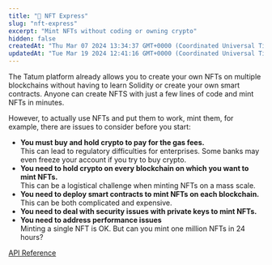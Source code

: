 ```yaml
---
title: "🐒 NFT Express"
slug: "nft-express"
excerpt: "Mint NFTs without coding or owning crypto"
hidden: false
createdAt: "Thu Mar 07 2024 13:34:37 GMT+0000 (Coordinated Universal Time)"
updatedAt: "Tue Mar 19 2024 12:41:16 GMT+0000 (Coordinated Universal Time)"
---
```

The Tatum platform already allows you to create your own NFTs on multiple blockchains without having to learn Solidity or create your own smart contracts. Anyone can create NFTS with just a few lines of code and mint NFTs in minutes.

However, to actually use NFTs and put them to work, mint them, for example, there are issues to consider before you start:

- **You must buy and hold crypto to pay for the gas fees.**  
  This can lead to regulatory difficulties for enterprises. Some banks may even freeze your account if you try to buy crypto.
- **You need to hold crypto on every blockchain on which you want to mint NFTs.**  
  This can be a logistical challenge when minting NFTs on a mass scale.
- **You need to deploy smart contracts to mint NFTs on each blockchain.**  
  This can be both complicated and expensive.
- **You need to deal with security issues with private keys to mint NFTs.**
- **You need to address performance issues**  
  Minting a single NFT is OK. But can you mint one million NFTs in 24 hours?

[API Reference](/reference/nftminterc721#NftExpress)
